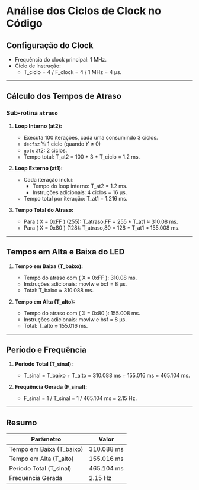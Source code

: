 # Análise dos Ciclos de Clock no Código

## Configuração do Clock
- Frequência do clock principal: 1 MHz.
- Ciclo de instrução:
  - T_ciclo = 4 / F_clock = 4 / 1 MHz = 4 μs.

---

## Cálculo dos Tempos de Atraso

### Sub-rotina `atraso`
1. **Loop Interno (at2):**
   - Executa 100 iterações, cada uma consumindo 3 ciclos.
   - `decfsz` Y: 1 ciclo (quando 𝑌 ≠ 0)
   - `goto` at2: 2 ciclos.
   - Tempo total: T_at2 = 100 * 3 * T_ciclo = 1.2 ms.

2. **Loop Externo (at1):**
   - Cada iteração inclui:
     - Tempo do loop interno: T_at2 = 1.2 ms.
     - Instruções adicionais: 4 ciclos = 16 μs.
   - Tempo total por iteração: T_at1 = 1.216 ms.

3. **Tempo Total do Atraso:**
   - Para \( X = 0xFF \) (255): T_atraso,FF = 255 * T_at1 ≈ 310.08 ms.
   - Para \( X = 0x80 \) (128): T_atraso,80 = 128 * T_at1 ≈ 155.008 ms.

---

## Tempos em Alta e Baixa do LED

1. **Tempo em Baixa (T_baixo):**
   - Tempo do atraso com \( X = 0xFF \): 310.08 ms.
   - Instruções adicionais: movlw e bcf = 8 μs.
   - Total: T_baixo ≈ 310.088 ms.

2. **Tempo em Alta (T_alto):**
   - Tempo do atraso com \( X = 0x80 \): 155.008 ms.
   - Instruções adicionais: movlw e bsf = 8 μs.
   - Total: T_alto ≈ 155.016 ms.

---

## Período e Frequência

1. **Período Total (T_sinal):**
   - T_sinal = T_baixo + T_alto = 310.088 ms + 155.016 ms = 465.104 ms.

2. **Frequência Gerada (F_sinal):**
   - F_sinal = 1 / T_sinal = 1 / 465.104 ms ≈ 2.15 Hz.

---

## Resumo
| Parâmetro                | Valor               |
|--------------------------|---------------------|
| Tempo em Baixa (T_baixo) | 310.088 ms         |
| Tempo em Alta (T_alto)   | 155.016 ms         |
| Período Total (T_sinal)  | 465.104 ms         |
| Frequência Gerada        | 2.15 Hz            |
